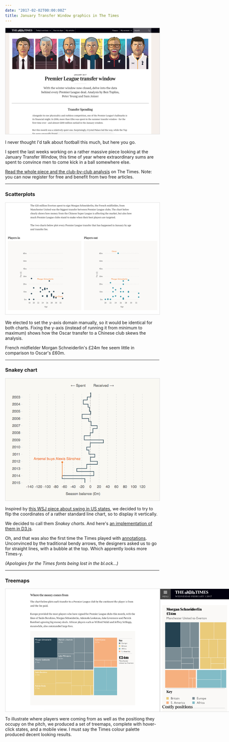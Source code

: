 ```yaml
---
date: "2017-02-02T00:00:00Z"
title: January Transfer Window graphics in The Times
---
```


![](assets/TransferWindow2.png)

I never thought I'd talk about football this much, but here you go.

I spent the last weeks working on a rather massive piece looking at the January Transfer Window, this time of year where extraordinary sums are spent to convince men to come kick in a ball somewhere else.

[Read the whole piece and the club-by-club analysis](www.thetimes.co.uk/article/january-transfer-window-s9br65rj6) on The Times. Note: you can now register for free and benefit from two free articles.

---

### Scatterplots

![](assets/TransferWindow3.png)

We elected to set the y-axis domain manually, so it would be identical for both charts. Fixing the y-axis (instead of running it from minimum to maximum) shows how the Oscar transfer to a Chinese club skews the analysis.

French midfielder Morgan Schneiderlin's £24m fee seem little in comparison to Oscar's £60m.

---

### Snakey chart

![](assets/TransferWindow1.png)

Inspired by [this WSJ piece about swing in US states](http://www.wsj.com/graphics/elections/2016/how-is-your-state-swinging/), we decided to try to flip the coordinates of a rather standard line chart, so to display it vertically.

We decided to call them _Snakey charts_. And here's [an implementation of them in D3.js](https://bl.ocks.org/basilesimon/e72a435920fffaf2f88a74790e076320).

Oh, and that was also the first time the Times played with [annotations](http://1wheel.github.io/swoopy-drag/). Unconvinced by the traditional bendy arrows, the designers asked us to go for straight lines, with a bubble at the top. Which apprently looks more Times-y.

_(Apologies for the Times fonts being lost in the bl.ock...)_

---

### Treemaps

<div style="display: flex">
  <img src="assets/TransferWindow4.png" height=400></img>
  <img src="assets/TransferWindow5.png" height=400><img/>
</div>

To illustrate where players were coming from as well as the positiong they occupy on the pitch, we produced a set of treemaps, complete with hover-click states, and a mobile view. I must say the Times colour palette produced decent looking results.

<style>
img {
  border: 1px solid #ddd;
  margin: 0 auto;
}
</style>
